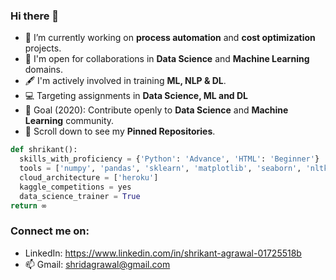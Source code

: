 ### Hi there 👋

- 🔭 I’m currently working on **process automation** and **cost optimization** projects.
- 👯 I'm open for collaborations in **Data Science** and **Machine Learning** domains.
- 🖋️ I'm actively involved in training **ML, NLP & DL**.
- 💻 Targeting assignments in **Data Science, ML and DL**
- 🎯 Goal (2020): Contribute openly to **Data Science** and **Machine Learning** community.
- 📌 Scroll down to see my **Pinned Repositories**.


```python
def shrikant():
  skills_with_proficiency = {'Python': 'Advance', 'HTML': 'Beginner'}
  tools = ['numpy', 'pandas', 'sklearn', 'matplotlib', 'seaborn', 'nltk', 'gensim', 'keras', 'flask', 'tableau']
  cloud_architecture = ['heroku']
  kaggle_competitions = yes
  data_science_trainer = True
return ∞
```

### Connect me on:

   * LinkedIn: https://www.linkedin.com/in/shrikant-agrawal-01725518b
   * 📫 Gmail: shridagrawal@gmail.com
    
